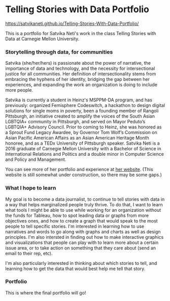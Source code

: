 # Telling Stories with Data Portfolio

https://satvikaneti.github.io/Telling-Stories-With-Data-Portfolio/

This is a portfolio for Satvika Neti's work in the class Telling Stories with Data at Carnegie Mellon University. 

### Storytelling through data, for communities

Satvika (she/her/hers) is passionate about the power of narrative, the importance of data and technology, and the necessity for intersectional justice for all communities. Her definition of intersectionality stems from embracing the hyphens of her identity, bridging the gap between her experiences, and expanding the work an organization is doing to include more people. 

Satvika is currently a student in Heinz's MSPPM-DA program, and has previously: organized Femisphere Codeswitch, a hackathon to design digital solutions for single moms in poverty, been a founding member of Rangoli Pittsburgh, an initiative created to amplify the voices of the South Asian LGBTQIA+ community in Pittsburgh, and served on Mayor Peduto’s LGBTQIA+ Advisory Council. Prior to coming to Heinz, she was honored as a Sprout Fund Legacy Awardee, by Governor Tom Wolf’s Commission on Asian Pacific American Affairs as an Asian American Heritage Month honoree, and as a TEDx University of Pittsburgh speaker. Satvika Neti is a 2016 graduate of Carnegie Mellon University with a Bachelor of Science in International Relations and Politics and a double minor in Computer Science and Policy and Management.

You can see more of her portfolio and experience at [her website](https://sites.google.com/view/embracingthehyphen/home?authuser=0). (This website is still somewhat under construction, so there may be some gaps.) 

### What I hope to learn

My goal is to become a data journalist, to continue to tell stories with data in a way that helps marginalized people truly thrive. To do that, I want to learn what tools I might be able to use while working for an organization without the funds for Tableau, how to spot leading data or graphs from more objectives ones, and how to create a graph that would speak to the most people to tell specific stories. I'm interested in learning how to use narratives and words to go along with graphs and charts as well as design principles. I'm also intersted in finding out how to make interactive graphics and visualizations that people can play with to learn more about a certain issue area, or to take action on something that they care about (send an email to their rep, etc). 

I'm also particularly interested in thinking about which stories to tell, and learning how to get the data that would best help me tell that story. 

### Portfolio

This is where the final portfolio will go! 
